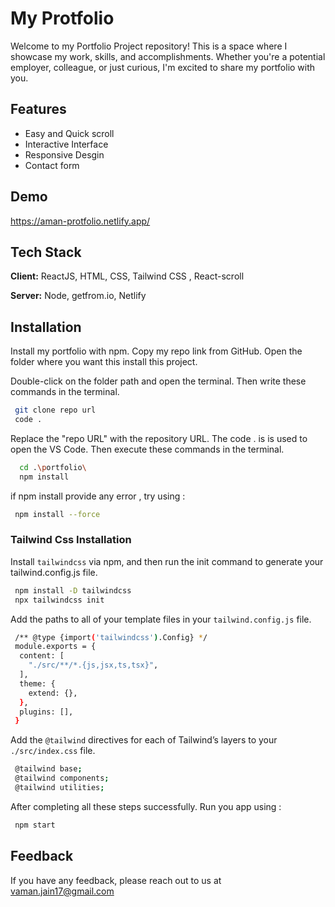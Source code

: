 
# My Protfolio

Welcome to my Portfolio Project repository! This is a space where I showcase my work, skills, and accomplishments. Whether you're a potential employer, colleague, or just curious, I'm excited to share my portfolio with you.






## Features

- Easy and Quick scroll
- Interactive Interface
- Responsive Desgin
- Contact form


## Demo
https://aman-protfolio.netlify.app/

## Tech Stack

**Client:** ReactJS, HTML, CSS, Tailwind CSS , React-scroll

**Server:** Node, getfrom.io, Netlify


## Installation

Install my portfolio with npm. Copy my repo link from GitHub. Open the folder where you want this install this project.

Double-click on the folder path and open the terminal. Then write these commands in the terminal.

```bash
 git clone repo url
 code .
```
Replace the "repo URL" with the repository URL.
The code . is is used to open the VS Code. Then execute these commands in the terminal.
    
```bash
  cd .\portfolio\
  npm install
```
if npm install provide any error , try using :
```bash
 npm install --force
```
### Tailwind Css Installation

Install `tailwindcss` via npm, and then run the init command to generate your tailwind.config.js file.
```bash
 npm install -D tailwindcss
 npx tailwindcss init
```
Add the paths to all of your template files in your `tailwind.config.js` file.

```bash
 /** @type {import('tailwindcss').Config} */
 module.exports = {
  content: [
    "./src/**/*.{js,jsx,ts,tsx}",
  ],
  theme: {
    extend: {},
  },
  plugins: [],
 }
```
Add the `@tailwind` directives for each of Tailwind’s layers to your `./src/index.css` file.

```bash
 @tailwind base;
 @tailwind components;
 @tailwind utilities;
```

After completing all these steps successfully. Run you app using :

```bash
 npm start
```
## Feedback

If you have any feedback, please reach out to us at vaman.jain17@gmail.com

